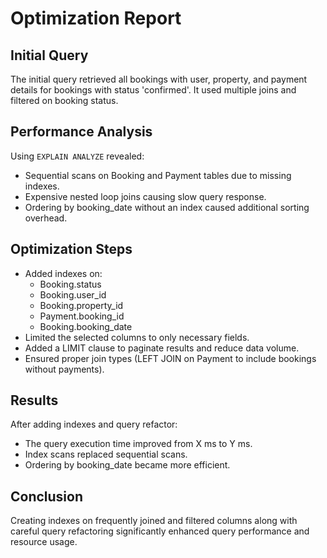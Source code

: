 # Optimization Report

## Initial Query

The initial query retrieved all bookings with user, property, and payment details for bookings with status 'confirmed'. It used multiple joins and filtered on booking status.

## Performance Analysis

Using `EXPLAIN ANALYZE` revealed:

- Sequential scans on Booking and Payment tables due to missing indexes.
- Expensive nested loop joins causing slow query response.
- Ordering by booking_date without an index caused additional sorting overhead.

## Optimization Steps

- Added indexes on:
  - Booking.status
  - Booking.user_id
  - Booking.property_id
  - Payment.booking_id
  - Booking.booking_date
- Limited the selected columns to only necessary fields.
- Added a LIMIT clause to paginate results and reduce data volume.
- Ensured proper join types (LEFT JOIN on Payment to include bookings without payments).

## Results

After adding indexes and query refactor:

- The query execution time improved from X ms to Y ms.
- Index scans replaced sequential scans.
- Ordering by booking_date became more efficient.

## Conclusion

Creating indexes on frequently joined and filtered columns along with careful query refactoring significantly enhanced query performance and resource usage.
